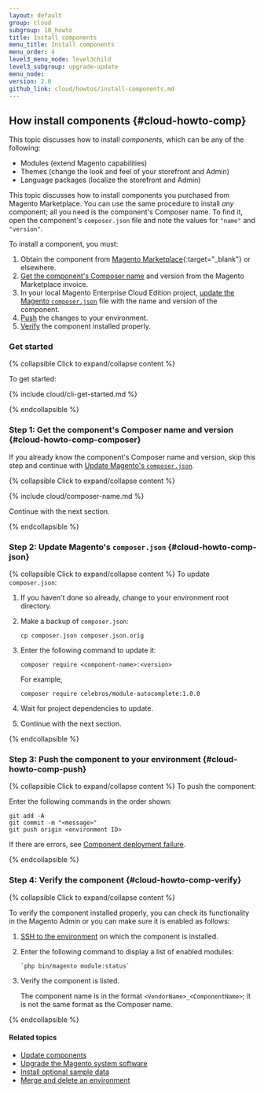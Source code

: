 ```yaml
---
layout: default
group: cloud
subgroup: 10_howto
title: Install components
menu_title: Install components
menu_order: 4
level3_menu_node: level3child
level3_subgroup: upgrade-update
menu_node: 
version: 2.0
github_link: cloud/howtos/install-components.md
---
```


## How install components {#cloud-howto-comp}
This topic discusses how to install *components*, which can be any of the following:

*	Modules (extend Magento capabilities)
*	Themes (change the look and feel of your storefront and Admin)
*	Language packages (localize the storefront and Admin)

<div class="bs-callout bs-callout-info" id="info">
  <p>This topic discusses how to install components you purchased from Magento Marketplace. You can use the same procedure to install <em>any</em> component; all you need is the component's Composer name. To find it, open the component's <code>composer.json</code> file and note the values for <code>"name"</code> and <code>"version"</code>.</p>
</div>

To install a component, you must:

1.	Obtain the component from [Magento Marketplace](https://marketplace.magento.com){:target="_blank"} or elsewhere.
1.	[Get the component's Composer name](#cloud-howto-comp-composer) and version from the Magento Marketplace invoice.
2.	In your local Magento Enterprise Cloud Edition project, [update the Magento `composer.json`](#cloud-howto-comp-json) file with the name and version of the component.
3.	[Push](#cloud-howto-comp-push) the changes to your environment.
4.	[Verify](#cloud-howto-comp-verify) the component installed properly.

### Get started

{% collapsible Click to expand/collapse content %}

To get started:

{% include cloud/cli-get-started.md %}

{% endcollapsible %}

### Step 1: Get the component's Composer name and version {#cloud-howto-comp-composer}
If you already know the component's Composer name and version, skip this step and continue with [Update Magento's `composer.json`](#cloud-howto-comp-json).

{% collapsible Click to expand/collapse content %}

{% include cloud/composer-name.md %}

Continue with the next section.

{% endcollapsible %}

### Step 2: Update Magento's `composer.json` {#cloud-howto-comp-json}

{% collapsible Click to expand/collapse content %}
To update `composer.json`:

1.	If you haven't done so already, change to your environment root directory.
1.	Make a backup of `composer.json`:

		cp composer.json composer.json.orig
2.	Enter the following command to update it:

		composer require <component-name>:<version>

	For example,

		composer require celebros/module-autocomplete:1.0.0
4.	Wait for project dependencies to update.
3.	Continue with the next section.

{% endcollapsible %}

### Step 3: Push the component to your environment {#cloud-howto-comp-push}

{% collapsible Click to expand/collapse content %}
To push the component:

Enter the following commands in the order shown:

	git add -A
	git commit -m "<message>"
	git push origin <environment ID>

If there are errors, see [Component deployment failure]({{page.baseurl}}cloud/trouble/trouble_comp-deploy-fail.html).

{% endcollapsible %}

### Step 4: Verify the component {#cloud-howto-comp-verify}

{% collapsible Click to expand/collapse content %}

To verify the component installed properly, you can check its functionality in the Magento Admin or you can make sure it is enabled as follows:

1.	[SSH to the environment]({{page.baseurl}}cloud/env/environments-start.html#env-start-ssh) on which the component is installed.
2.	Enter the following command to display a list of enabled modules:

		`php bin/magento module:status`

3.	Verify the component is listed.

	The component name is in the format `<VendorName>_<ComponentName>`; it is not the same format as the Composer name.

{% endcollapsible %}

#### Related topics
*	[Update components]({{page.baseurl}}cloud/howtos/update-components.html)
*	[Upgrade the Magento system software]({{page.baseurl}}cloud/howtos/upgrade-magento.html)
*	[Install optional sample data]({{page.baseurl}}cloud/howtos/sample-data.html)
*	[Merge and delete an environment]({{page.baseurl}}cloud/howtos/environment-tutorial-env-merge.html)
